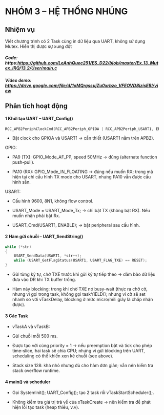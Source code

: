 # NHÓM 3 – HỆ THỐNG NHÚNG  
## Nhiệm vụ
Viết chương trình có 2 Task cùng in dữ liệu qua UART, không sử dụng Mutex. Hiển thị được sự xung đột

##### Code: https:https://github.com/LeAnhQuoc251/ES_D22/blob/master/Ex_13_Mutex_IRQ/13.2/User/main.c

##### Video demo: https://drive.google.com/file/d/1oMQrgssujZu0xrbzo_VFEOVD8jzisEBl/view

## Phân tích hoạt động
#### 1️ Khởi tạo UART – UART_Config()
```c
RCC_APB2PeriphClockCmd(RCC_APB2Periph_GPIOA | RCC_APB2Periph_USART1, ENABLE);
```

- Bật clock cho GPIOA và USART1 → cần thiết (USART1 nằm trên APB2).

GPIO:

- PA9 (TX): GPIO_Mode_AF_PP, speed 50MHz → đúng (alternate function push-pull).

- PA10 (RX): GPIO_Mode_IN_FLOATING → đúng nếu muốn RX; trong mã hiện tại chỉ cấu hình TX mode cho USART, nhưng PA10 vẫn được cấu hình sẵn.

USART:

- Cấu hình 9600, 8N1, không flow control.

- USART_Mode = USART_Mode_Tx; → chỉ bật TX (không bật RX). Nếu muốn nhận phải bật Rx.

- USART_Cmd(USART1, ENABLE); → bật peripheral sau cấu hình.

#### 2️ Hàm gửi chuỗi – UART_SendString()
```c
while (*str)
{
    USART_SendData(USART1, *str++);
    while (USART_GetFlagStatus(USART1, USART_FLAG_TXE) == RESET);
}
````

- Gửi từng ký tự, chờ TXE trước khi gửi ký tự tiếp theo → đảm bảo dữ liệu đưa vào DR khi TX buffer trống.

- Hàm này blocking: trong khi chờ TXE nó busy-wait (thực ra chờ cờ, nhưng vì gọi trong task, không gọi taskYIELD(); nhưng vì cờ sẽ set nhanh so với vTaskDelay, blocking ở mức micro/mili giây là chấp nhận được).

#### 3️ Các Task

- vTaskA và vTaskB:

- Gửi chuỗi mỗi 500 ms.

- Được tạo với cùng priority = 1 → nếu preemption bật và tick cho phép time-slice, hai task sẽ chia CPU; nhưng vì gửi blocking trên UART, scheduling có thể khiến xen kẽ chuỗi (see above).

- Stack size 128: khá nhỏ nhưng đủ cho hàm đơn giản; vẫn nên kiểm tra stack overflow runtime.

#### 4️ main() và scheduler

- Gọi SystemInit(); UART_Config(); tạo 2 task rồi vTaskStartScheduler();.

- Không kiểm tra giá trị trả về của xTaskCreate → nên kiểm tra để phát hiện lỗi tạo task (heap thiếu, v.v).
